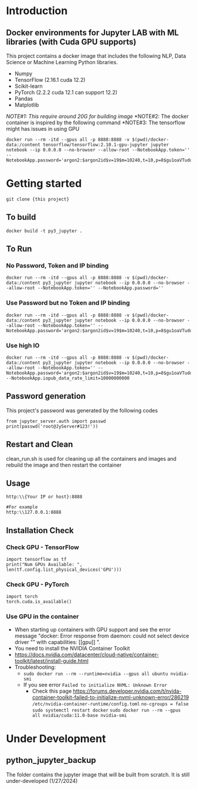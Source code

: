 # Introduction
## Docker environments for Jupyter LAB with ML libraries (with Cuda GPU supports)
This project contains a docker image that includes the following NLP, Data Science or Machine Learning Python libraries.
- Numpy
- TensorFlow (2.16.1 cuda 12.2)
- Scikit-learn
- PyTorch (2.2.2 cuda 12.1 can support 12.2)
- Pandas
- Matplotlib

*NOTE#1: This require around 20G for building image*
*NOTE#2: The docker container is inspired by the following command
*NOTE#3: The tensorflow might has issues in using GPU
```
docker run --rm -itd --gpus all -p 8888:8888 -v $(pwd)/docker-data:/content tensorflow/tensorflow:2.10.1-gpu-jupyter jupyter notebook --ip 0.0.0.0 --no-browser --allow-root --NotebookApp.token='' --NotebookApp.password='argon2:$argon2id$v=19$m=10240,t=10,p=8$gu1oaVTudqMVaMY+ufyldg$dXMYv+IMfcsfNv9ZiEReHp4KoXEb0bW0o8qYFUU13hg' 
```

# Getting started
```
git clone {this project}
```

## To build
```
docker build -t py3_jupyter .  
```

## To Run
### No Password, Token and IP binding
```
docker run --rm -itd --gpus all -p 8888:8888 -v $(pwd)/docker-data:/content py3_jupyter jupyter notebook --ip 0.0.0.0 --no-browser --allow-root --NotebookApp.token='' --NotebookApp.password='' 
```

### Use Password but no Token and IP binding
```
docker run --rm -itd --gpus all -p 8888:8888 -v $(pwd)/docker-data:/content py3_jupyter jupyter notebook --ip 0.0.0.0 --no-browser --allow-root --NotebookApp.token='' --NotebookApp.password='argon2:$argon2id$v=19$m=10240,t=10,p=8$gu1oaVTudqMVaMY+ufyldg$dXMYv+IMfcsfNv9ZiEReHp4KoXEb0bW0o8qYFUU13hg' 
```
### Use high IO
```
docker run --rm -itd --gpus all -p 8888:8888 -v $(pwd)/docker-data:/content py3_jupyter jupyter notebook --ip 0.0.0.0 --no-browser --allow-root --NotebookApp.token='' --NotebookApp.password='argon2:$argon2id$v=19$m=10240,t=10,p=8$gu1oaVTudqMVaMY+ufyldg$dXMYv+IMfcsfNv9ZiEReHp4KoXEb0bW0o8qYFUU13hg' --NotebookApp.iopub_data_rate_limit=10000000000
```

## Password generation
This project's password was generated by the following codes
```
from jupyter_server.auth import passwd
print(passwd('root@JyServer#123!')) 
```

## Restart and Clean
clean_run.sh is used for cleaning up all the containers and images and rebuild the image and then restart the container 

## Usage
```
http:\\{Your IP or host}:8888

#For example
http:\\127.0.0.1:8888
```


## Installation Check

### Check GPU - TensorFlow 
```
import tensorflow as tf
print("Num GPUs Available: ", len(tf.config.list_physical_devices('GPU'))) 
```

### Check GPU - PyTorch
```
import torch
torch.cuda.is_available() 
```

### Use GPU in the container
- When starting up containers with GPU support and see the error message "docker: Error response from daemon: could not select device driver "" with capabilities: [[gpu]] ".
- You need to install the NVIDIA Container Toolkit
- https://docs.nvidia.com/datacenter/cloud-native/container-toolkit/latest/install-guide.html
- Troubleshooting:
  - ```sudo docker run --rm --runtime=nvidia --gpus all ubuntu nvidia-smi```
  - If you see error ```Failed to initialize NVML: Unknown Error```
    - Check this page https://forums.developer.nvidia.com/t/nvida-container-toolkit-failed-to-initialize-nvml-unknown-error/286219
      ```/etc/nvidia-container-runtime/config.toml```
      ```no-cgroups = false```
      ```sudo systemctl restart docker```
      ```sudo docker run --rm --gpus all nvidia/cuda:11.0-base nvidia-smi```

# Under Development
## python_jupyter_backup
The folder contains the jupyter image that will be built from scratch. It is still under-developed (1/27/2024)

